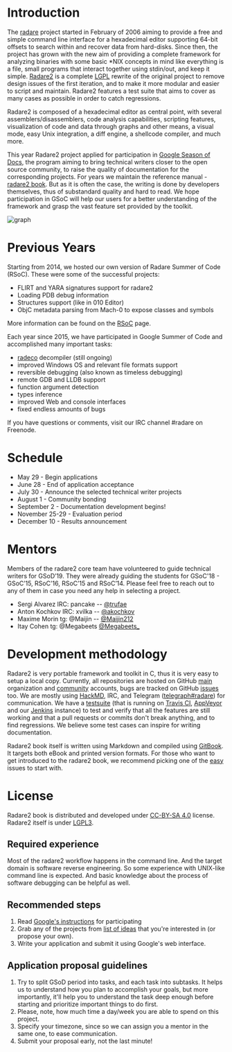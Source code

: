 # Introduction

The [radare](http://rada.re/) project started in February of 2006 aiming to provide a free and simple command line interface for a hexadecimal editor supporting 64-bit offsets to search within and recover data from hard-disks.
Since then, the project has grown with the new aim of providing a complete framework for analyzing binaries with some basic \*NIX concepts in mind like everything is a file, small programs that interact together using stdin/out, and keep it simple.
[Radare2](https://github.com/radare/radare2) is a complete [LGPL]( https://opensource.org/licenses/lgpl-license ) rewrite of the original project to remove design issues of the first iteration, and to make it more modular and easier to script and maintain. Radare2 features a test suite that aims to cover as many cases as possible in order to catch regressions.

Radare2 is composed of a hexadecimal editor as central point, with several assemblers/disassemblers, code analysis capabilities, scripting features, visualization of code and data through graphs and other means, a visual mode, easy Unix integration, a diff engine, a shellcode compiler, and much more.

This year Radare2 project applied for participation in [Google Season of Docs](https://developers.google.com/season-of-docs), the program aiming to bring technical writers closer to the open source community, to raise the quality of documentation for the corresponding projects. For years
we maintain the reference manual - [radare2 book](https://radare.gitbooks.io/radare2book/content).
But as it is often the case, the writing is done by developers themselves, thus of substandard
quality and hard to read. We hope participation in GSoC will help our users for a better understanding
of the framework and grasp the vast feature set provided by the toolkit.

![graph](http://radare.org/img/radare2_graph.jpg)

# Previous Years

Starting from 2014, we hosted our own version of Radare Summer of Code (RSoC). These were some of the successful projects:

 - FLIRT and YARA signatures support for radare2
 - Loading PDB debug information
 - Structures support (like in 010 Editor)
 - ObjC metadata parsing from Mach-0 to expose classes and symbols

More information can be found on the [RSoC](http://rada.re/rsoc) page.

Each year since 2015, we have participated in Google Summer of Code and accomplished many important
tasks:

 - [radeco](https://github.com/radare/radeco) decompiler (still ongoing)
 - improved Windows OS and relevant file formats support
 - reversible debugging (also known as timeless debugging)
 - remote GDB and LLDB support
 - function argument detection
 - types inference
 - improved Web and console interfaces
 - fixed endless amounts of bugs

If you have questions or comments, visit our IRC channel #radare on Freenode.

# Schedule

- May 29 - Begin applications
- June 28 - End of application acceptance
- July 30 - Announce the selected technical writer projects
- August 1 - Community bonding
- September 2 - Documentation development begins!
- November 25-29 - Evaluation period
- December 10 - Results announcement

# Mentors

Members of the radare2 core team have volunteered to guide technical writers for GSoD’19. They were already guiding the students for GSoC'18 - GSoC’15, RSoC'16, RSoC’15 and RSoC’14. Please feel free to reach out to any of them in case you need any help in selecting a project.

- Sergi Alvarez IRC: pancake -- [@trufae](https://twitter.com/trufae)
- Anton Kochkov IRC: xvilka -- [@akochkov](https://twitter.com/akochkov)
- Maxime Morin tg: @Maijin -- [@Maijin212](https://twitter.com/Maijin212)
- Itay Cohen tg: @Megabeets [@Megabeets\_](https://twitter.com/Megabeets_)

# Development methodology

Radare2 is very portable framework and toolkit in C, thus it is very easy to setup a local copy.
Currently, all repositories are hosted on GitHub [main](https://github.com/radare/) organization and [community](https://github.com/radareorg) accounts, bugs are tracked on GitHub [issues](https://github.com/radare/radare2/issues) too. We are mostly using [HackMD](https://hackmd.io), IRC, and Telegram ([telegraph#radare](https://t.me/radare)) for communication.
We have a [testsuite](https://github.com/radare/radare2-regressions) (that is running on [Travis CI](https://travis-ci.org/radare/radare2/), [AppVeyor](https://ci.appveyor.com/project/radare/radare2) and our [Jenkins](http://ci.rada.re/) instance) to test and verify that all the features are still working and that a pull requests or commits don't break anything, and to find regressions.
We believe some test cases can inspire for writing documentation.

Radare2 book itself is written using Markdown and compiled using
[GitBook](https://www.gitbook.com). It targets both eBook and printed version formats.
For those who want to get introduced to the radare2 book, we recommend picking one of the [easy](https://github.com/radare/radare2book/labels/good%20first%20issue) issues to start with.

# License

Radare2 book is distributed and developed under [CC-BY-SA 4.0](https://creativecommons.org/licenses/by-nc-sa/4.0/legalcode) license. Radare2 itself is under [LGPL3](https://www.gnu.org/licenses/lgpl.html).

## Required experience

Most of the radare2 workflow happens in the command line. And the target domain is software reverse engineering. So some experience with UNIX-like command line is expected. And basic knowledge about the process of software debugging can be helpful as well.

## Recommended steps

1. Read [Google's instructions](https://developers.google.com/season-of-docs/docs/tech-writer-guide) for participating
2. Grab any of the projects from [list of ideas](https://radare.org/gsod/2019/ideas.html)  that you're interested in (or propose your own).
3. Write your application and submit it using Google's web interface.

## Application proposal guidelines

1. Try to split GSoD period into tasks, and each task into subtasks. It helps us to understand how you plan to accomplish your goals, but more importantly, it'll help you to understand the task deep enough before starting and prioritize important things to do first.
2. Please, note, how much time a day/week you are able to spend on this project.
3. Specify your timezone, since so we can assign you a mentor in the same one, to ease communication.
4. Submit your proposal early, not the last minute!
